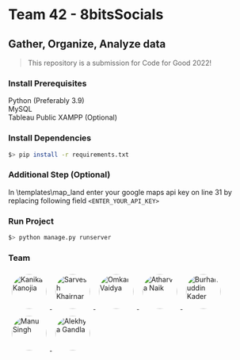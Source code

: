 # Team 42 - 8bitsSocials

## Gather, Organize, Analyze data

> This repository is a submission for Code for Good 2022!

### Install Prerequisites

Python (Preferably 3.9)    
MySQL    
Tableau Public
XAMPP (Optional)         

### Install Dependencies

```bash
$> pip install -r requirements.txt
```

### Additional Step (Optional)

In \templates\map_land enter your google maps api key on line 31 by replacing following field
`<ENTER_YOUR_API_KEY>`

### Run Project

```bash
$> python manage.py runserver
```

### Team

<a href="https://github.com/kanikakj">
  <img src="https://avatars.githubusercontent.com/u/77913500?v=4" alt="Kanika Kanojia" title="Kanika Kanojia" style="width:5em;height:5em;border-radius:3em;padding:0.5em;">
</a>

<a href="https://github.com/Sarwesh2003">
  <img src="https://avatars.githubusercontent.com/u/62764698?v=4" alt="Sarvesh Khairnar" title="Sarvesh Khairnar" style="width:5em;height:5em;border-radius:3em;padding:0.5em;">
</a>

<a href="https://github.com/omkarv94">
  <img src="https://avatars.githubusercontent.com/u/105559826?v=4" alt="Omkar Vaidya" title="Omkar Vaidya" style="width:5em;height:5em;border-radius:3em;padding:0.5em;">
</a>

<a href="https://github.com/atharvanaik14">
  <img src="https://avatars.githubusercontent.com/u/80380747?v=4" alt="Atharva Naik" title="Atharva Naik" style="width:5em;height:5em;border-radius:3em;padding:0.5em;">
</a>

<a href="https://github.com/burhanuddinkader">
  <img src="https://avatars.githubusercontent.com/u/79374939?v=4" alt="Burhanuddin Kader" title="Burhanuddin Kader" style="width:5em;height:5em;border-radius:3em;padding:0.5em;">
</a>

<a href="https://github.com/manusingh5oct">
  <img src="https://avatars.githubusercontent.com/u/77197808?v=4" alt="Manu Singh" title="Manu Singh" style="width:5em;height:5em;border-radius:3em;padding:0.5em;">
</a>

<a href="https://github.com/gandlaalekhya">
  <img src="https://avatars.githubusercontent.com/u/105557932?v=4" alt="Alekhya Gandla" title="Alekhya Gandla" style="width:5em;height:5em;border-radius:3em;padding:0.5em;">
</a>

